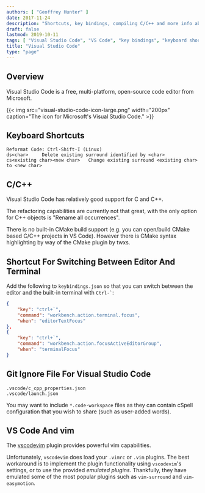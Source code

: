 ```yaml
---
authors: [ "Geoffrey Hunter" ]
date: 2017-11-24
description: "Shortcuts, key bindings, compiling C/C++ and more info about the Visual Studio Code IDE."
draft: false
lastmod: 2019-10-11
tags: [ "Visual Studio Code", "VS Code", "key bindings", "keyboard shortcuts", "C", "C++", "IDEs", "integrated development environment", "terminal", "editor", "Microsoft", "vim" ]
title: "Visual Studio Code"
type: "page"
---
```


## Overview

Visual Studio Code is a free, multi-platform, open-source code editor from Microsoft.

{{< img src="visual-studio-code-icon-large.png" width="200px" caption="The icon for Microsoft's Visual Studio Code."  >}}

## Keyboard Shortcuts

```
Reformat Code: Ctrl-Shift-I (Linux)
ds<char>     Delete existing surround identified by <char>
cs<existing char><new char>   Change existing surround <existing char> to <new char>
```

## C/C++

Visual Studio Code has relatively good support for C and C++.

The refactoring capabilities are currently not that great, with the only option for C++ objects is "Rename all occurrences".

There is no built-in CMake build support (e.g. you can open/build CMake based C/C++ projects in VS Code). However there is CMake syntax highlighting by way of the CMake plugin by twxs.

## Shortcut For Switching Between Editor And Terminal

Add the following to `keybindings.json` so that you can switch between the editor and the built-in terminal with `` Ctrl-` ``:

```json
{
    "key": "ctrl+`",
    "command": "workbench.action.terminal.focus",
    "when": "editorTextFocus"
},
{
    "key": "ctrl+`",
    "command": "workbench.action.focusActiveEditorGroup",
    "when": "terminalFocus"
}
```

## Git Ignore File For Visual Studio Code

```text
.vscode/c_cpp_properties.json
.vscode/launch.json
```

You may want to include `*.code-workspace` files as they can contain cSpell configuration that you wish to share (such as user-added words).

## VS Code And vim

The [vscodevim](https://github.com/VSCodeVim/Vim) plugin provides powerful vim capabilities.

Unfortunately, `vscodevim` does load your `.vimrc` or `.vim` plugins. The best workaround is to implement the plugin functionality using `vscodevim`'s settings, or to use the provided _emulated plugins_. Thankfully, they have emulated some of the most popular plugins such as `vim-surround` and `vim-easymotion`.
